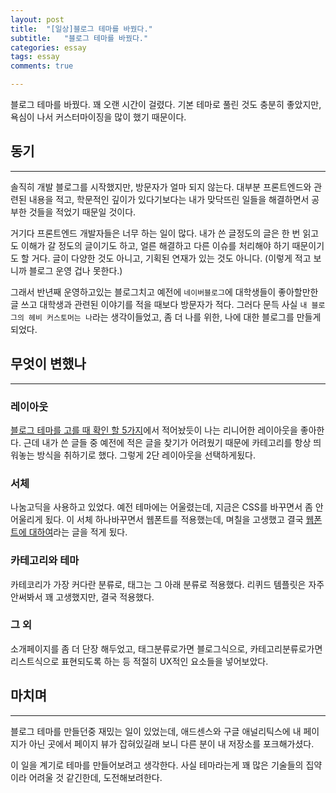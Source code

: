 ```yaml
---
layout: post
title:  "[일상]블로그 테마를 바꿨다."
subtitle:   "블로그 테마를 바꿨다."
categories: essay
tags: essay
comments: true

---
```


블로그 테마를 바꿨다. 꽤 오랜 시간이 걸렸다. 기본 테마로 풀린 것도 충분히 좋았지만, 욕심이 나서 커스터마이징을 많이 했기 때문이다.

## 동기

---

솔직히 개발 블로그를 시작했지만, 방문자가 얼마 되지 않는다. 대부분 프론트엔드와 관련된 내용을 적고, 학문적인 깊이가 있다기보다는 내가 맞닥뜨린 일들을 해결하면서 공부한 것들을 적었기 때문일 것이다.

거기다 프론트엔드 개발자들은 너무 하는 일이 많다. 내가 쓴 글정도의 글은 한 번 읽고도 이해가 갈 정도의 글이기도 하고, 얼른 해결하고 다른 이슈를 처리해야 하기 때문이기도 할 거다. 글이 다양한 것도 아니고, 기획된 연재가 있는 것도 아니다. (이렇게 적고 보니까 블로그 운영 겁나 못한다.)

그래서 반년째 운영하고있는 블로그치고 예전에 `네이버블로그`에 대학생들이 좋아할만한 글 쓰고 대학생과 관련된 이야기를 적을 때보다 방문자가 적다. 그러다 문득 사실 `내 블로그의 헤비 커스토머는 나`라는 생각이들었고, 좀 더 나를 위한, 나에 대한 블로그를 만들게 되었다.

## 무엇이 변했나

---

### 레이아웃

[블로그 테마를 고를 때 확인 할 5가지](https://isme2n.github.io/devlog/2017/03/09/Blog-Jekyll/)에서 적어놨듯이 나는 리니어한 레이아웃을 좋아한다. 근데 내가 쓴 글들 중 예전에 적은 글을 찾기가 어려웠기 때문에 카테고리를 항상 띄워놓는 방식을 취하기로 했다. 그렇게 2단 레이아웃을 선택하게됬다.

### 서체

나눔고딕을 사용하고 있었다. 예전 테마에는 어울렸는데, 지금은 CSS를 바꾸면서 좀 안어울리게 됬다. 이 서체 하나바꾸면서 웹폰트를 적용했는데, 며칠을 고생했고 결국 [웹폰트에 대하여](https://isme2n.github.io/devlog/2017/07/27/about-webfont/)라는 글을 적게 됬다.

### 카테고리와 테마

카테코리가 가장 커다란 분류로, 태그는 그 아래 분류로 적용했다. 리퀴드 템플릿은 자주 안써봐서 꽤 고생했지만, 결국 적용했다.

### 그 외

소개페이지를 좀 더 단장 해두었고, 태그분류로가면 블로그식으로, 카테고리분류로가면 리스트식으로 표현되도록 하는 등 적절히 UX적인 요소들을 넣어보았다.

## 마치며

---

블로그 테마를 만들던중 재밌는 일이 있었는데, 애드센스와 구글 애널리틱스에 내 페이지가 아닌 곳에서 페이지 뷰가 잡혀있길래 보니 다른 분이 내 저장소를 포크해가셨다.


이 일을 계기로 테마를 만들어보려고 생각한다. 사실 테마라는게 꽤 많은 기술들의 집약이라 어려울 것 같긴한데, 도전해보려한다.
